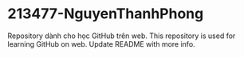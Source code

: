 # 213477-NguyenThanhPhong
Repository dành cho học GitHub trên web.
This repository is used for learning GitHub on web.
Update README with more info.
